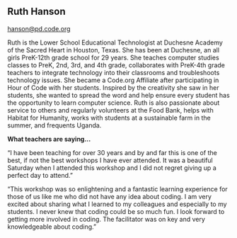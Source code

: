 ## Ruth Hanson

[hanson@pd.code.org](mailto:hanson@pd.code.org)

Ruth is the Lower School Educational Technologist at Duchesne Academy of the Sacred Heart in Houston, Texas. She has been at Duchesne, an all girls PreK-12th grade school for 29 years. She teaches computer studies classes to PreK, 2nd, 3rd, and 4th grade, collaborates with PreK-4th grade teachers to integrate technology into their classrooms and troubleshoots technology issues. She became a Code.org Affiliate after participating in Hour of Code with her students. Inspired by the creativity she saw in her students, she wanted to spread the word and help ensure every student has the opportunity to learn computer science. Ruth is also passionate about service to others and regularly volunteers at the Food Bank, helps with Habitat for Humanity, works with students at a sustainable farm in the summer, and frequents Uganda.

**What teachers are saying…**

“I have been teaching for over 30 years and by and far this is one of the best, if not the best workshops I have ever attended. It was a beautiful Saturday when I attended this workshop and I did not regret giving up a perfect day to attend.”

“This workshop was so enlightening and a fantastic learning experience for those of us like me who did not have any idea about coding. I am very excited about sharing what I learned to my colleagues and especially to my students. I never knew that coding could be so much fun. I look forward to getting more involved in coding. The facilitator was on key and very knowledgeable about coding.”


